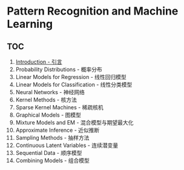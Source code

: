 # Pattern Recognition and Machine Learning

## TOC
1. [Introduction - 引言](./ch01.md)
2. Probability Distributions - 概率分布
3. Linear Models for Regression - 线性回归模型
4. Linear Models for Classification - 线性分类模型
5. Neural Networks - 神经网络
6. Kernel Methods - 核方法
7. Sparse Kernel Machines - 稀疏核机
8. Graphical Models - 图模型
9. Mixture Models and EM - 混合模型与期望最大化
10. Approximate Inference - 近似推断
11. Sampling Methods - 抽样方法
12. Continuous Latent Variables - 连续潜变量
13. Sequential Data - 顺序模型
14. Combining Models - 组合模型
